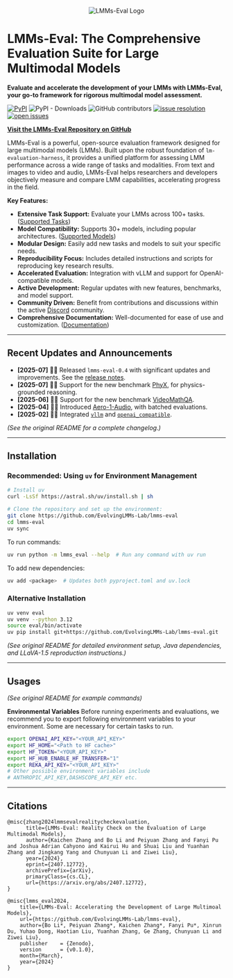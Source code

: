<p align="center" width="70%">
<img src="https://i.postimg.com/KvkLzbF9/WX20241212-014400-2x.png" alt="LMMs-Eval Logo">
</p>

# LMMs-Eval: The Comprehensive Evaluation Suite for Large Multimodal Models

**Evaluate and accelerate the development of your LMMs with LMMs-Eval, your go-to framework for rigorous multimodal model assessment.**

[![PyPI](https://img.shields.io/pypi/v/lmms-eval)](https://pypi.org/project/lmms-eval)
![PyPI - Downloads](https://img.shields.io/pypi/dm/lmms-eval)
![GitHub contributors](https://img.shields.io/github/contributors/EvolvingLMMs-Lab/lmms-eval)
[![issue resolution](https://img.shields.io/github/issues-closed-raw/EvolvingLMMs-Lab/lmms-eval)](https://github.com/EvolvingLMMs-Lab/lmms-eval/issues)
[![open issues](https://img.shields.io/github/issues-raw/EvolvingLMMs-Lab/lmms-eval)](https://github.com/EvolvingLMMs-Lab/lmms-eval/issues)

**[Visit the LMMs-Eval Repository on GitHub](https://github.com/EvolvingLMMs-Lab/lmms-eval)**

LMMs-Eval is a powerful, open-source evaluation framework designed for large multimodal models (LMMs).  Built upon the robust foundation of  `lm-evaluation-harness`, it provides a unified platform for assessing LMM performance across a wide range of tasks and modalities.  From text and images to video and audio, LMMs-Eval helps researchers and developers objectively measure and compare LMM capabilities, accelerating progress in the field.

**Key Features:**

*   **Extensive Task Support:** Evaluate your LMMs across 100+ tasks.  ([Supported Tasks](https://github.com/EvolvingLMMs-Lab/lmms-eval/blob/main/docs/current_tasks.md))
*   **Model Compatibility:** Supports 30+ models, including popular architectures.  ([Supported Models](https://github.com/EvolvingLMMs-Lab/lmms-eval/tree/main/lmms_eval/models))
*   **Modular Design:**  Easily add new tasks and models to suit your specific needs.
*   **Reproducibility Focus:**  Includes detailed instructions and scripts for reproducing key research results.
*   **Accelerated Evaluation:** Integration with vLLM and support for OpenAI-compatible models.
*   **Active Development:**  Regular updates with new features, benchmarks, and model support.
*   **Community Driven:**  Benefit from contributions and discussions within the active  [Discord](https://discord.gg/zdkwKUqrPy) community.
*   **Comprehensive Documentation:**  Well-documented for ease of use and customization. ([Documentation](docs/README.md))

---

## Recent Updates and Announcements

*   **[2025-07]** 🚀🚀 Released `lmms-eval-0.4` with significant updates and improvements. See the [release notes](https://github.com/EvolvingLMMs-Lab/lmms-eval/blob/main/docs/lmms-eval-0.4.md).
*   **[2025-07]** 🎉🎉 Support for the new benchmark [PhyX](https://phyx-bench.github.io/), for physics-grounded reasoning.
*   **[2025-06]** 🎉🎉 Support for the new benchmark [VideoMathQA](https://mbzuai-oryx.github.io/VideoMathQA).
*   **[2025-04]** 🚀🚀  Introduced [Aero-1-Audio](https://www.lmms-lab.com/posts/aero_audio/), with batched evaluations.
*   **[2025-02]** 🚀🚀 Integrated [`vllm`](https://github.com/EvolvingLMMs-Lab/lmms-eval/pull/544) and [`openai_compatible`](https://github.com/EvolvingLMMs-Lab/lmms-eval/pull/546).

*(See the original README for a complete changelog.)*

---

## Installation

### Recommended: Using `uv` for Environment Management

```bash
# Install uv
curl -LsSf https://astral.sh/uv/install.sh | sh

# Clone the repository and set up the environment:
git clone https://github.com/EvolvingLMMs-Lab/lmms-eval
cd lmms-eval
uv sync
```

To run commands:

```bash
uv run python -m lmms_eval --help  # Run any command with uv run
```

To add new dependencies:

```bash
uv add <package>  # Updates both pyproject.toml and uv.lock
```

### Alternative Installation

```bash
uv venv eval
uv venv --python 3.12
source eval/bin/activate
uv pip install git+https://github.com/EvolvingLMMs-Lab/lmms-eval.git
```

*(See original README for detailed environment setup, Java dependencies, and LLaVA-1.5 reproduction instructions.)*

---

##  Usages

*(See original README for example commands)*

**Environmental Variables**
Before running experiments and evaluations, we recommend you to export following environment variables to your environment. Some are necessary for certain tasks to run.

```bash
export OPENAI_API_KEY="<YOUR_API_KEY>"
export HF_HOME="<Path to HF cache>" 
export HF_TOKEN="<YOUR_API_KEY>"
export HF_HUB_ENABLE_HF_TRANSFER="1"
export REKA_API_KEY="<YOUR_API_KEY>"
# Other possible environment variables include 
# ANTHROPIC_API_KEY,DASHSCOPE_API_KEY etc.
```

---

##  Citations

```
@misc{zhang2024lmmsevalrealitycheckevaluation,
      title={LMMs-Eval: Reality Check on the Evaluation of Large Multimodal Models}, 
      author={Kaichen Zhang and Bo Li and Peiyuan Zhang and Fanyi Pu and Joshua Adrian Cahyono and Kairui Hu and Shuai Liu and Yuanhan Zhang and Jingkang Yang and Chunyuan Li and Ziwei Liu},
      year={2024},
      eprint={2407.12772},
      archivePrefix={arXiv},
      primaryClass={cs.CL},
      url={https://arxiv.org/abs/2407.12772}, 
}

@misc{lmms_eval2024,
    title={LMMs-Eval: Accelerating the Development of Large Multimoal Models},
    url={https://github.com/EvolvingLMMs-Lab/lmms-eval},
    author={Bo Li*, Peiyuan Zhang*, Kaichen Zhang*, Fanyi Pu*, Xinrun Du, Yuhao Dong, Haotian Liu, Yuanhan Zhang, Ge Zhang, Chunyuan Li and Ziwei Liu},
    publisher    = {Zenodo},
    version      = {v0.1.0},
    month={March},
    year={2024}
}